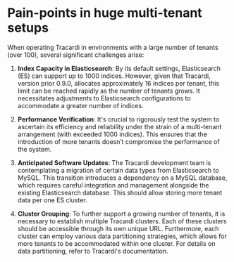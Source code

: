 # Pain-points in huge multi-tenant setups

When operating Tracardi in environments with a large number of tenants (over 100), several significant challenges arise:

1. **Index Capacity in Elasticsearch**: By its default settings, Elasticsearch (ES) can support up to 1000 indices.
   However, given that Tracardi, version prior 0.9.0, allocates approximately 16 indices per tenant, this limit can be reached rapidly as the number
   of tenants grows. It necessitates adjustments to Elasticsearch configurations to accommodate a greater number of
   indices.

2. **Performance Verification**: It's crucial to rigorously test the system to ascertain its efficiency and reliability
   under the strain of a multi-tenant arrangement (with exceeded 1000 indices). This ensures that the introduction of
   more tenants doesn’t compromise the performance of the system.

3. **Anticipated Software Updates**: The Tracardi development team is contemplating a migration of certain data types
   from Elasticsearch to MySQL. This transition introduces a dependency on a MySQL database, which requires careful
   integration and management alongside the existing Elasticsearch database. This should allow storing more tenant data
   per one ES cluster.

4. **Cluster Grouping**: To further support a growing number of tenants, it is necessary to establish multiple Tracardi
   clusters. Each of these clusters should be accessible through its own unique URL. Furthermore, each cluster can
   employ various data partitioning strategies, which allows for more tenants to be accommodated within one cluster. For
   details on data partitioning, refer to Tracardi's documentation.
